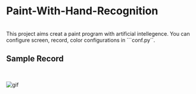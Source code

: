 # Paint-With-Hand-Recognition
<br/>
This project aims creat a paint program with artificial intellegence. You can configure screen, record, color configurations in ```conf.py``.

## Sample Record
<br/>

![gif](https://github.com/deveneskaracabay/Paint-With-Hand-Recognition/blob/main/gifs/20210715_134131.gif?raw=true)
